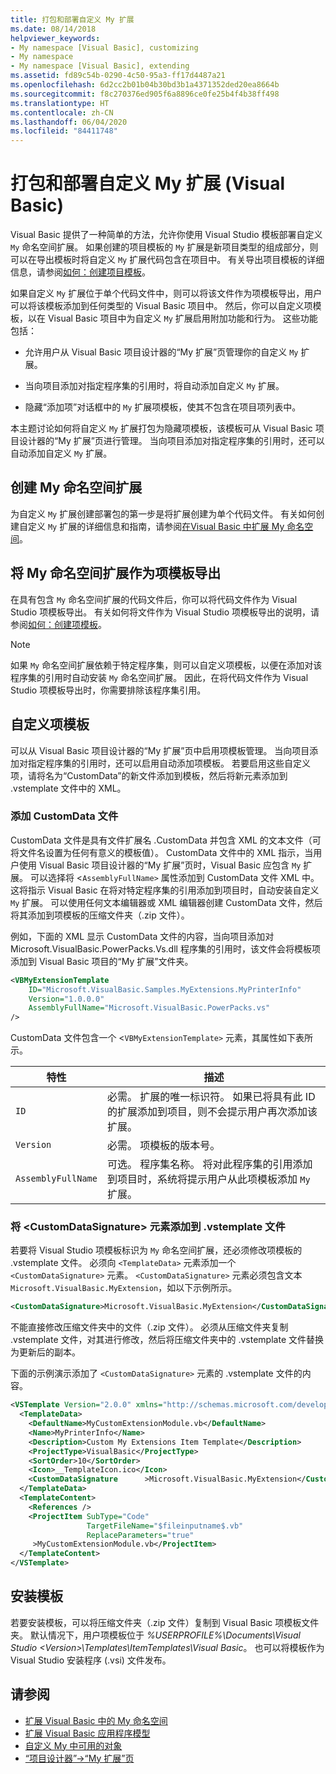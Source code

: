 ```yaml
---
title: 打包和部署自定义 My 扩展
ms.date: 08/14/2018
helpviewer_keywords:
- My namespace [Visual Basic], customizing
- My namespace
- My namespace [Visual Basic], extending
ms.assetid: fd89c54b-0290-4c50-95a3-ff17d4487a21
ms.openlocfilehash: 6d2cc2b01b04b30bd3b1a4371352ded20ea8664b
ms.sourcegitcommit: f8c270376ed905f6a8896ce0fe25b4f4b38ff498
ms.translationtype: HT
ms.contentlocale: zh-CN
ms.lasthandoff: 06/04/2020
ms.locfileid: "84411748"
---
```

# <a name="package-and-deploy-custom-my-extensions-visual-basic"></a>打包和部署自定义 My 扩展 (Visual Basic)

Visual Basic 提供了一种简单的方法，允许你使用 Visual Studio 模板部署自定义 `My` 命名空间扩展。 如果创建的项目模板的 `My` 扩展是新项目类型的组成部分，则可以在导出模板时将自定义 `My` 扩展代码包含在项目中。 有关导出项目模板的详细信息，请参阅[如何：创建项目模板](/visualstudio/ide/how-to-create-project-templates)。

如果自定义 `My` 扩展位于单个代码文件中，则可以将该文件作为项模板导出，用户可以将该模板添加到任何类型的 Visual Basic 项目中。 然后，你可以自定义项模板，以在 Visual Basic 项目中为自定义 `My` 扩展启用附加功能和行为。 这些功能包括：

- 允许用户从 Visual Basic 项目设计器的“My 扩展”页管理你的自定义 `My` 扩展。

- 当向项目添加对指定程序集的引用时，将自动添加自定义 `My` 扩展。

- 隐藏“添加项”对话框中的 `My` 扩展项模板，使其不包含在项目项列表中。

本主题讨论如何将自定义 `My` 扩展打包为隐藏项模板，该模板可从 Visual Basic 项目设计器的“My 扩展”页进行管理。 当向项目添加对指定程序集的引用时，还可以自动添加自定义 `My` 扩展。

## <a name="create-a-my-namespace-extension"></a>创建 My 命名空间扩展

为自定义 `My` 扩展创建部署包的第一步是将扩展创建为单个代码文件。 有关如何创建自定义 `My` 扩展的详细信息和指南，请参阅[在Visual Basic 中扩展 My 命名空间](extending-the-my-namespace.md)。

## <a name="export-a-my-namespace-extension-as-an-item-template"></a>将 My 命名空间扩展作为项模板导出

在具有包含 `My` 命名空间扩展的代码文件后，你可以将代码文件作为 Visual Studio 项模板导出。 有关如何将文件作为 Visual Studio 项模板导出的说明，请参阅[如何：创建项模板](/visualstudio/ide/how-to-create-item-templates)。

> [!NOTE]
> 如果 `My` 命名空间扩展依赖于特定程序集，则可以自定义项模板，以便在添加对该程序集的引用时自动安装 `My` 命名空间扩展。 因此，在将代码文件作为 Visual Studio 项模板导出时，你需要排除该程序集引用。

## <a name="customize-the-item-template"></a>自定义项模板

可以从 Visual Basic 项目设计器的“My 扩展”页中启用项模板管理。 当向项目添加对指定程序集的引用时，还可以启用自动添加项模板。 若要启用这些自定义项，请将名为“CustomData”的新文件添加到模板，然后将新元素添加到 .vstemplate 文件中的 XML。

### <a name="add-the-customdata-file"></a>添加 CustomData 文件

CustomData 文件是具有文件扩展名 .CustomData 并包含 XML 的文本文件（可将文件名设置为任何有意义的模板值）。 CustomData 文件中的 XML 指示，当用户使用 Visual Basic 项目设计器的“My 扩展”页时，Visual Basic 应包含 `My` 扩展。 可以选择将 <`AssemblyFullName>` 属性添加到 CustomData 文件 XML 中。 这将指示 Visual Basic 在将对特定程序集的引用添加到项目时，自动安装自定义 `My` 扩展。 可以使用任何文本编辑器或 XML 编辑器创建 CustomData 文件，然后将其添加到项模板的压缩文件夹（.zip 文件）。

例如，下面的 XML 显示 CustomData 文件的内容，当向项目添加对 Microsoft.VisualBasic.PowerPacks.Vs.dll 程序集的引用时，该文件会将模板项添加到 Visual Basic 项目的“My 扩展”文件夹。

```xml
<VBMyExtensionTemplate
    ID="Microsoft.VisualBasic.Samples.MyExtensions.MyPrinterInfo"
    Version="1.0.0.0"
    AssemblyFullName="Microsoft.VisualBasic.PowerPacks.vs"
/>
```

CustomData 文件包含一个 <`VBMyExtensionTemplate>` 元素，其属性如下表所示。

|特性|描述|
|---|---|
|`ID`|必需。 扩展的唯一标识符。 如果已将具有此 ID 的扩展添加到项目，则不会提示用户再次添加该扩展。|
|`Version`|必需。 项模板的版本号。|
|`AssemblyFullName`|可选。 程序集名称。 将对此程序集的引用添加到项目时，系统将提示用户从此项模板添加 `My` 扩展。|

### <a name="add-the-customdatasignature-element-to-the-vstemplate-file"></a>将 \<CustomDataSignature> 元素添加到 .vstemplate 文件

若要将 Visual Studio 项模板标识为 `My` 命名空间扩展，还必须修改项模板的 .vstemplate 文件。 必须向 `<TemplateData>` 元素添加一个 `<CustomDataSignature>` 元素。 `<CustomDataSignature>` 元素必须包含文本 `Microsoft.VisualBasic.MyExtension`，如以下示例所示。

```xml
<CustomDataSignature>Microsoft.VisualBasic.MyExtension</CustomDataSignature>
```

不能直接修改压缩文件夹中的文件（.zip 文件）。 必须从压缩文件夹复制 .vstemplate 文件，对其进行修改，然后将压缩文件夹中的 .vstemplate 文件替换为更新后的副本。

下面的示例演示添加了 `<CustomDataSignature>` 元素的 .vstemplate 文件的内容。

```xml
<VSTemplate Version="2.0.0" xmlns="http://schemas.microsoft.com/developer/vstemplate/2005" Type="Item">
  <TemplateData>
    <DefaultName>MyCustomExtensionModule.vb</DefaultName>
    <Name>MyPrinterInfo</Name>
    <Description>Custom My Extensions Item Template</Description>
    <ProjectType>VisualBasic</ProjectType>
    <SortOrder>10</SortOrder>
    <Icon>__TemplateIcon.ico</Icon>
    <CustomDataSignature      >Microsoft.VisualBasic.MyExtension</CustomDataSignature>
  </TemplateData>
  <TemplateContent>
    <References />
    <ProjectItem SubType="Code"
                 TargetFileName="$fileinputname$.vb"
                 ReplaceParameters="true"
     >MyCustomExtensionModule.vb</ProjectItem>
  </TemplateContent>
</VSTemplate>
```

## <a name="install-the-template"></a>安装模板

若要安装模板，可以将压缩文件夹（.zip 文件）复制到 Visual Basic 项模板文件夹。 默认情况下，用户项模板位于 *%USERPROFILE%\Documents\Visual Studio \<Version\>\Templates\ItemTemplates\Visual Basic*。 也可以将模板作为 Visual Studio 安装程序 (.vsi) 文件发布。

## <a name="see-also"></a>请参阅

- [扩展 Visual Basic 中的 My 命名空间](extending-the-my-namespace.md)
- [扩展 Visual Basic 应用程序模型](extending-the-visual-basic-application-model.md)
- [自定义 My 中可用的对象](customizing-which-objects-are-available-in-my.md)
- [“项目设计器”->“My 扩展”页](/visualstudio/ide/reference/my-extensions-page-project-designer-visual-basic)
